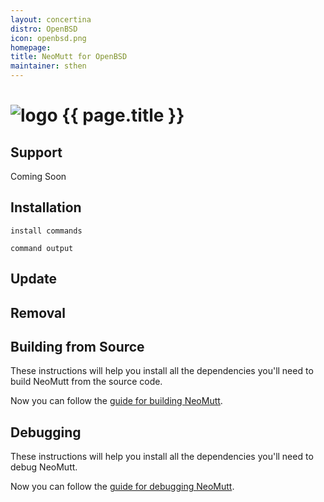 ```yaml
---
layout: concertina
distro: OpenBSD
icon: openbsd.png
homepage: 
title: NeoMutt for OpenBSD
maintainer: sthen
---
```


# ![logo](/images/{{page.icon}}) {{ page.title }}

## Support <a class="offset" id="support"></a>

Coming Soon

## Installation <a class="offset" id="install"></a>

```
install commands
```

```reply
command output
```

## Update <a class="offset" id="update"></a>

## Removal <a class="offset" id="remove"></a>

## Building from Source <a class="offset" id="build"></a>

These instructions will help you install all the dependencies you'll need to
build NeoMutt from the source code.


Now you can follow the [guide for building NeoMutt]().

## Debugging <a class="offset" id="debug"></a>

These instructions will help you install all the dependencies you'll need to
debug NeoMutt.


Now you can follow the [guide for debugging NeoMutt]().

